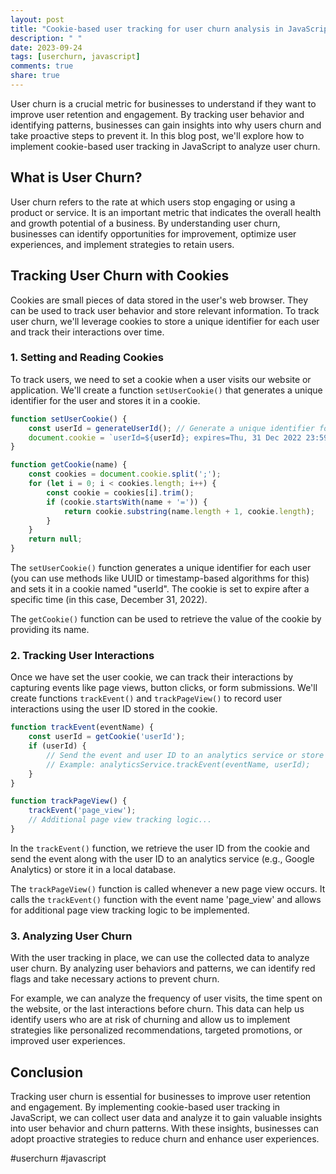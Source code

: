 ```yaml
---
layout: post
title: "Cookie-based user tracking for user churn analysis in JavaScript"
description: " "
date: 2023-09-24
tags: [userchurn, javascript]
comments: true
share: true
---
```


User churn is a crucial metric for businesses to understand if they want to improve user retention and engagement. By tracking user behavior and identifying patterns, businesses can gain insights into why users churn and take proactive steps to prevent it. In this blog post, we'll explore how to implement cookie-based user tracking in JavaScript to analyze user churn.

## What is User Churn?

User churn refers to the rate at which users stop engaging or using a product or service. It is an important metric that indicates the overall health and growth potential of a business. By understanding user churn, businesses can identify opportunities for improvement, optimize user experiences, and implement strategies to retain users.

## Tracking User Churn with Cookies

Cookies are small pieces of data stored in the user's web browser. They can be used to track user behavior and store relevant information. To track user churn, we'll leverage cookies to store a unique identifier for each user and track their interactions over time.

### 1. Setting and Reading Cookies

To track users, we need to set a cookie when a user visits our website or application. We'll create a function `setUserCookie()` that generates a unique identifier for the user and stores it in a cookie.

```javascript
function setUserCookie() {
    const userId = generateUserId(); // Generate a unique identifier for the user
    document.cookie = `userId=${userId}; expires=Thu, 31 Dec 2022 23:59:59 UTC; path=/`;
}

function getCookie(name) {
    const cookies = document.cookie.split(';');
    for (let i = 0; i < cookies.length; i++) {
        const cookie = cookies[i].trim();
        if (cookie.startsWith(name + '=')) {
            return cookie.substring(name.length + 1, cookie.length);
        }
    }
    return null;
}
```

The `setUserCookie()` function generates a unique identifier for each user (you can use methods like UUID or timestamp-based algorithms for this) and sets it in a cookie named "userId". The cookie is set to expire after a specific time (in this case, December 31, 2022).

The `getCookie()` function can be used to retrieve the value of the cookie by providing its name.

### 2. Tracking User Interactions

Once we have set the user cookie, we can track their interactions by capturing events like page views, button clicks, or form submissions. We'll create functions `trackEvent()` and `trackPageView()` to record user interactions using the user ID stored in the cookie.

```javascript
function trackEvent(eventName) {
    const userId = getCookie('userId');
    if (userId) {
        // Send the event and user ID to an analytics service or store it in a local database
        // Example: analyticsService.trackEvent(eventName, userId);
    }
}

function trackPageView() {
    trackEvent('page_view');
    // Additional page view tracking logic...
}
```

In the `trackEvent()` function, we retrieve the user ID from the cookie and send the event along with the user ID to an analytics service (e.g., Google Analytics) or store it in a local database.

The `trackPageView()` function is called whenever a new page view occurs. It calls the `trackEvent()` function with the event name 'page_view' and allows for additional page view tracking logic to be implemented.

### 3. Analyzing User Churn

With the user tracking in place, we can use the collected data to analyze user churn. By analyzing user behaviors and patterns, we can identify red flags and take necessary actions to prevent churn.

For example, we can analyze the frequency of user visits, the time spent on the website, or the last interactions before churn. This data can help us identify users who are at risk of churning and allow us to implement strategies like personalized recommendations, targeted promotions, or improved user experiences.

## Conclusion

Tracking user churn is essential for businesses to improve user retention and engagement. By implementing cookie-based user tracking in JavaScript, we can collect user data and analyze it to gain valuable insights into user behavior and churn patterns. With these insights, businesses can adopt proactive strategies to reduce churn and enhance user experiences.

#userchurn #javascript